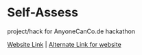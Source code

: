 # Self-Assess
project/hack for AnyoneCanCo.de hackathon

[Website Link](https://pratyaydhond.github.io/Self-Assess/) | 
[Alternate Link for website](https://self-assess.web.app)
